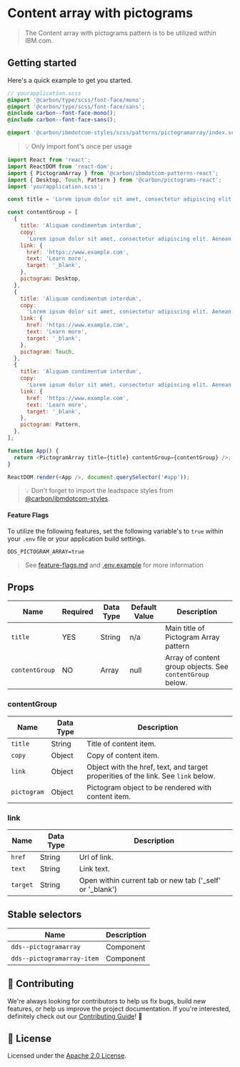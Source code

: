 # Content array with pictograms

> The Content array with pictograms pattern is to be utilized within IBM.com.

## Getting started

Here's a quick example to get you started.

```scss
// yourapplication.scss
@import '@carbon/type/scss/font-face/mono';
@import '@carbon/type/scss/font-face/sans';
@include carbon--font-face-mono();
@include carbon--font-face-sans();

@import '@carbon/ibmdotcom-styles/scss/patterns/pictogramarray/index.scss';
```

> 💡 Only import font's once per usage

```javascript
import React from 'react';
import ReactDOM from 'react-dom';
import { PictogramArray } from '@carbon/ibmdotcom-patterns-react';
import { Desktop, Touch, Pattern } from '@carbon/pictograms-react';
import 'yourapplication.scss';

const title = 'Lorem ipsum dolor sit amet, consectetur adipiscing elit.';

const contentGroup = [
  {
    title: 'Aliquam condimentum interdum',
    copy:
      'Lorem ipsum dolor sit amet, consectetur adipiscing elit. Aenean et ultricies est. Mauris iaculis eget dolor nec hendrerit. Phasellus at elit sollicitudin, sodales nulla quis, consequat libero.',
    link: {
      href: 'https://www.example.com',
      text: 'Learn more',
      target: '_blank',
    },
    pictogram: Desktop,
  },
  {
    title: 'Aliquam condimentum interdum',
    copy:
      'Lorem ipsum dolor sit amet, consectetur adipiscing elit. Aenean et ultricies est. Mauris iaculis eget dolor nec hendrerit. Phasellus at elit sollicitudin, sodales nulla quis, consequat libero.',
    link: {
      href: 'https://www.example.com',
      text: 'Learn more',
      target: '_blank',
    },
    pictogram: Touch,
  },
  {
    title: 'Aliquam condimentum interdum',
    copy:
      'Lorem ipsum dolor sit amet, consectetur adipiscing elit. Aenean et ultricies est. Mauris iaculis eget dolor nec hendrerit. Phasellus at elit sollicitudin, sodales nulla quis, consequat libero.',
    link: {
      href: 'https://www.example.com',
      text: 'Learn more',
      target: '_blank',
    },
    pictogram: Pattern,
  },
];

function App() {
  return <PictogramArray title={title} contentGroup={contentGroup} />;
}

ReactDOM.render(<App />, document.querySelector('#app'));
```

> 💡 Don't forget to import the leadspace styles from
> [@carbon/ibmdotcom-styles](https://github.com/carbon-design-system/ibm-dotcom-library/blob/master/packages/styles).

#### Feature Flags

To utilize the following features, set the following variable's to `true` within
your `.env` file or your application build settings.

```
DDS_PICTOGRAM_ARRAY=true
```

> See
> [feature-flags.md](https://github.com/carbon-design-system/ibm-dotcom-library/blob/master/packages/patterns-react/docs/feature-flags.md)
> and
> [.env.example](https://github.com/carbon-design-system/ibm-dotcom-library/blob/master/packages/patterns-react/.env.example)
> for more information

## Props

| Name           | Required | Data Type | Default Value | Description                                               |
| -------------- | -------- | --------- | ------------- | --------------------------------------------------------- |
| `title`        | YES      | String    | n/a           | Main title of Pictogram Array pattern                     |
| `contentGroup` | NO       | Array     | null          | Array of content group objects. See `contentGroup` below. |

### contentGroup

| Name        | Data Type | Description                                                                       |
| ----------- | --------- | --------------------------------------------------------------------------------- |
| `title`     | String    | Title of content item.                                                            |
| `copy`      | Object    | Copy of content item.                                                             |
| `link`      | Object    | Object with the href, text, and target properities of the link. See `link` below. |
| `pictogram` | Object    | Pictogram object to be rendered with content item.                                |

### link

| Name     | Data Type | Description                                                |
| -------- | --------- | ---------------------------------------------------------- |
| `href`   | String    | Url of link.                                               |
| `text`   | String    | Link text.                                                 |
| `target` | String    | Open within current tab or new tab ('\_self' or '\_blank') |

## Stable selectors

| Name                       | Description |
| -------------------------- | ----------- |
| `dds--pictogramarray`      | Component   |
| `dds--pictogramarray-item` | Component   |

## 🙌 Contributing

We're always looking for contributors to help us fix bugs, build new features,
or help us improve the project documentation. If you're interested, definitely
check out our
[Contributing Guide](https://github.com/carbon-design-system/ibm-dotcom-library/blob/master/.github/CONTRIBUTING.md)!
👀

## 📝 License

Licensed under the
[Apache 2.0 License](https://github.com/carbon-design-system/ibm-dotcom-library/blob/master/LICENSE).
